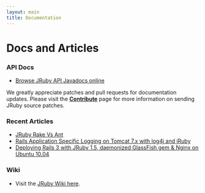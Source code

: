 ```yaml
---
layout: main
title: Documentation
---
```


# Docs and Articles

### API Docs

* [Browse JRuby API Javadocs online](/apidocs/)

We greatly appreciate patches and pull requests for documentation
updates. Please visit the [**Contribute**](/contribute) page for more
information on sending JRuby source patches.

### Recent Articles

* [JRuby Rake Vs Ant](http://watchitlater.com/blog/2011/03/jruby-rake-vs-ant/)
* [Rails Application Specific Logging on Tomcat 7.x with log4j and jRuby](http://jedschneider.posterous.com/rails-application-specific-logging-on-tomcat)
* [Deploying Rails 3 with JRuby 1.5, daemonized GlassFish gem & Nginx on Ubuntu 10.04](http://www.scottlowe.eu/blog/2010/09/22/deploying-rails-3-with-jruby-glassfish/)

### Wiki

* Visit the <a href="{{ site.urls.wiki }}">JRuby Wiki here</a>.
